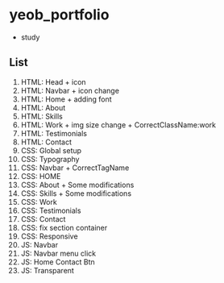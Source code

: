 # yeob_portfolio
- study

## List
1. HTML: Head + icon
2. HTML: Navbar + icon change
3. HTML: Home + adding font
4. HTML: About
5. HTML: Skills
6. HTML: Work + img size change + CorrectClassName:work
7. HTML: Testimonials
8. HTML: Contact
9. CSS: Global setup
10. CSS: Typography
11. CSS: Navbar + CorrectTagName
12. CSS: HOME
13. CSS: About + Some modifications
14. CSS: Skills + Some modifications
15. CSS: Work
16. CSS: Testimonials
17. CSS: Contact
18. CSS: fix section container
19. CSS: Responsive
20. JS: Navbar
21. JS: Navbar menu click
22. JS: Home Contact Btn
23. JS: Transparent
